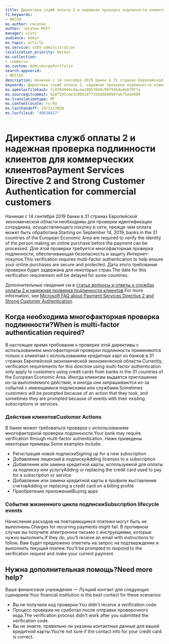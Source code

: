 ```yaml
---
title: Директива служб оплаты 2 и надежная проверка подлинности клиентов для коммерческих клиентов
f1.keywords:
- NOCSH
ms.author: cmcatee
author: cmcatee-MSFT
manager: scotv
audience: Admin
ms.topic: article
ms.service: o365-administration
localization_priority: Normal
ms.collection:
- commerce
ms.custom: AdminSurgePortfolio
search.appverid:
- MET150
description: Начиная с 14 сентября 2019 банки в 31 странах Европейской экономической области необходимы для проверки идентификации сотрудника, осуществляющего покупку в сети, прежде чем оплата может быть обработана.
keywords: Директива служб оплаты 2, надежная проверка подлинности клиентов, многофакторная проверка подлинности
ms.openlocfilehash: fc8784949cdacea10957660c99795b4ade0f9f7a
ms.sourcegitcommit: 628f195cbe3c00910f7350d8b09997a675dde989
ms.translationtype: MT
ms.contentlocale: ru-RU
ms.lasthandoff: 10/21/2020
ms.locfileid: "48638427"
---
```

# <a name="payment-services-directive-2-and-strong-customer-authentication-for-commercial-customers"></a><span data-ttu-id="d4d54-104">Директива служб оплаты 2 и надежная проверка подлинности клиентов для коммерческих клиентов</span><span class="sxs-lookup"><span data-stu-id="d4d54-104">Payment Services Directive 2 and Strong Customer Authentication for commercial customers</span></span>

<span data-ttu-id="d4d54-105">Начиная с 14 сентября 2019 банки в 31 странах Европейской экономической области необходимы для проверки идентификации сотрудника, осуществляющего покупку в сети, прежде чем оплата может быть обработана.</span><span class="sxs-lookup"><span data-stu-id="d4d54-105">Starting on September 14, 2019, banks in the 31 countries of the European Economic Area are required to verify the identity of the person making an online purchase before the payment can be processed.</span></span> <span data-ttu-id="d4d54-106">Для этой проверки требуется многофакторная проверка подлинности, обеспечивающая безопасность и защиту Интернет-покупок.</span><span class="sxs-lookup"><span data-stu-id="d4d54-106">This verification requires multi-factor authentication to help ensure your online purchases are secure and protected.</span></span> <span data-ttu-id="d4d54-107">Дата этого требования проверки будет задержана для некоторых стран.</span><span class="sxs-lookup"><span data-stu-id="d4d54-107">The date for this verification requirement will be delayed for some countries.</span></span> 

<span data-ttu-id="d4d54-108">Дополнительные сведения см в [статье вопросы и ответы о службах оплаты 2 и надежная проверка подлинности клиентов](https://support.microsoft.com/help/4517854/microsoft-account-open-banking-customer-authentication).</span><span class="sxs-lookup"><span data-stu-id="d4d54-108">For more information, see [Microsoft FAQ about Payment Services Directive 2 and Strong Customer Authentication](https://support.microsoft.com/help/4517854/microsoft-account-open-banking-customer-authentication).</span></span>

## <a name="when-is-multi-factor-authentication-required"></a><span data-ttu-id="d4d54-109">Когда необходима многофакторная проверка подлинности?</span><span class="sxs-lookup"><span data-stu-id="d4d54-109">When is multi-factor authentication required?</span></span>

<span data-ttu-id="d4d54-110">В настоящее время требования к проверке этой директивы с использованием многофакторной проверки подлинности применяются только к клиентам с использованием кредитных карт из банков в 31 странах Европейской экономической экономической области.</span><span class="sxs-lookup"><span data-stu-id="d4d54-110">Currently, verification requirements for this directive using multi-factor authentication only apply to customers using credit cards from banks in the 31 countries of the European Economic Area.</span></span> <span data-ttu-id="d4d54-111">Иногда клиентам выдается приглашение из-за выполняемого действия, и иногда они запрашиваются из-за событий с имеющимися подписками или службами.</span><span class="sxs-lookup"><span data-stu-id="d4d54-111">Sometimes customers will be prompted because of an action that they took, and sometimes they are prompted because of events with their existing subscriptions or services.</span></span>

### <a name="customer-actions"></a><span data-ttu-id="d4d54-112">Действия клиентов</span><span class="sxs-lookup"><span data-stu-id="d4d54-112">Customer Actions</span></span>

<span data-ttu-id="d4d54-113">В банке может требоваться проверка с использованием многофакторной проверки подлинности.</span><span class="sxs-lookup"><span data-stu-id="d4d54-113">Your bank may require verification through multi-factor authentication.</span></span> <span data-ttu-id="d4d54-114">Ниже приведены некоторые примеры.</span><span class="sxs-lookup"><span data-stu-id="d4d54-114">Some examples include:</span></span>
- <span data-ttu-id="d4d54-115">Регистрация новой подписки</span><span class="sxs-lookup"><span data-stu-id="d4d54-115">Signing up for a new subscription</span></span>
- <span data-ttu-id="d4d54-116">Добавление лицензий в подписку</span><span class="sxs-lookup"><span data-stu-id="d4d54-116">Adding licenses to a subscription</span></span>
- <span data-ttu-id="d4d54-117">Добавление или замена кредитной карты, используемой для оплаты за подписку или услугу</span><span class="sxs-lookup"><span data-stu-id="d4d54-117">Adding or replacing the credit card used to pay for a subscription or service</span></span>
- <span data-ttu-id="d4d54-118">Добавление или замена кредитной карты в профиле выставления счетов</span><span class="sxs-lookup"><span data-stu-id="d4d54-118">Adding or replacing a credit card on a billing profile</span></span>
- <span data-ttu-id="d4d54-119">Приобретение приложений</span><span class="sxs-lookup"><span data-stu-id="d4d54-119">Buying apps</span></span>

### <a name="subscription-lifecycle-events"></a><span data-ttu-id="d4d54-120">События жизненного цикла подписки</span><span class="sxs-lookup"><span data-stu-id="d4d54-120">Subscription lifecycle events</span></span>

<span data-ttu-id="d4d54-121">Начисления расходов на повторяющиеся платежи могут быть не выполнены.</span><span class="sxs-lookup"><span data-stu-id="d4d54-121">Charges for recurring payments might fail.</span></span> <span data-ttu-id="d4d54-122">В противном случае вы получите электронное письмо с инструкциями, которые нужно выполнить.</span><span class="sxs-lookup"><span data-stu-id="d4d54-122">If they do, you’ll receive an email with instructions to follow.</span></span> <span data-ttu-id="d4d54-123">Вам будет предложено ответить на запрос на подтверждение и выполнить текущий платеж.</span><span class="sxs-lookup"><span data-stu-id="d4d54-123">You’ll be prompted to respond to the verification request and make your current payment.</span></span>

## <a name="need-more-help"></a><span data-ttu-id="d4d54-124">Нужна дополнительная помощь?</span><span class="sxs-lookup"><span data-stu-id="d4d54-124">Need more help?</span></span>

<span data-ttu-id="d4d54-125">Ваше финансовое учреждение — Лучший контакт для следующих сценариев:</span><span class="sxs-lookup"><span data-stu-id="d4d54-125">Your financial institution is the best contact for these scenarios:</span></span>
- <span data-ttu-id="d4d54-126">Вы не получили код проверки.</span><span class="sxs-lookup"><span data-stu-id="d4d54-126">You didn't receive a verification code.</span></span>  
- <span data-ttu-id="d4d54-127">Процесс проверки не сработал после отправки проверочного кода.</span><span class="sxs-lookup"><span data-stu-id="d4d54-127">The verification process didn't work after you submitted the verification code.</span></span>
- <span data-ttu-id="d4d54-128">Вы не знаете, правильно ли указаны контактные данные для вашей кредитной карты.</span><span class="sxs-lookup"><span data-stu-id="d4d54-128">You're not sure if the contact info for your credit card is correct.</span></span>
